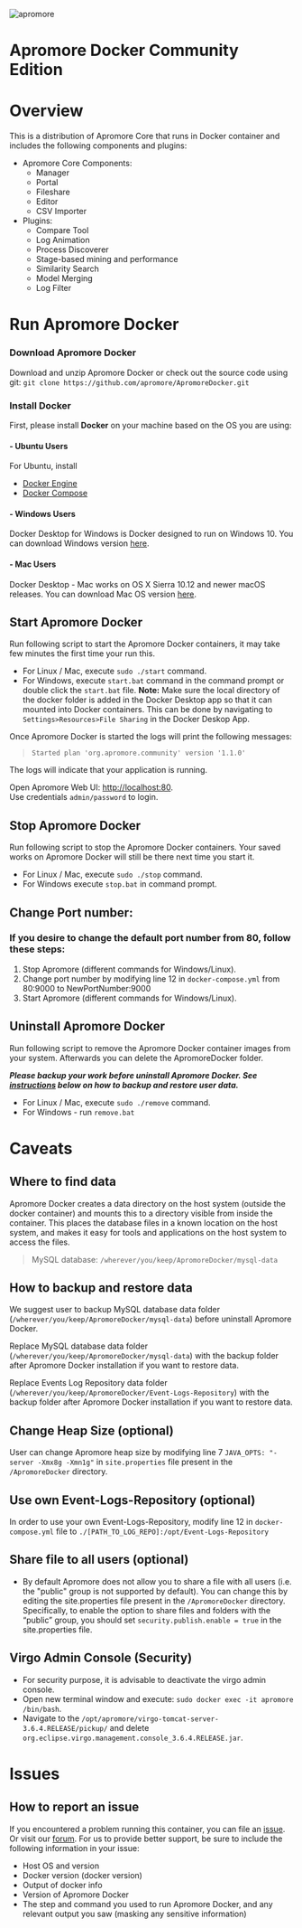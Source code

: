 ![apromore](http://apromore.org/wp-content/uploads/2019/11/Apromore-banner_narrow.png "apromore")

# Apromore Docker Community Edition

# Overview

This is a distribution of Apromore Core that runs in Docker container and includes the following components and plugins:

* Apromore Core Components:
  * Manager
  * Portal
  * Fileshare
  * Editor
  * CSV Importer
* Plugins:
  * Compare Tool
  * Log Animation
  * Process Discoverer
  * Stage-based mining and performance
  * Similarity Search
  * Model Merging
  * Log Filter

# Run Apromore Docker

### Download Apromore Docker
Download and unzip Apromore Docker or check out the source code using git: `git clone https://github.com/apromore/ApromoreDocker.git`

### Install Docker

First, please install **Docker** on your machine based on the OS you are using:

####  - Ubuntu Users
For Ubuntu, install
* [Docker Engine](https://docs.docker.com/install/linux/docker-ce/ubuntu/)
* [Docker Compose](https://docs.docker.com/compose/install/)

####  - Windows Users
Docker Desktop for Windows is Docker designed to run on Windows 10.
You can download Windows version [here](https://docs.docker.com/docker-for-windows/install/).

####  - Mac Users
Docker Desktop - Mac works on OS X Sierra 10.12 and newer macOS releases. You can download Mac OS version [here](https://docs.docker.com/docker-for-mac/install/).

 
## Start Apromore Docker
Run following script to start the Apromore Docker containers, it may take few minutes the first time your run this.  

* For Linux / Mac, execute `sudo ./start` command.
* For Windows, execute `start.bat` command in the command prompt or double click the `start.bat` file. **Note:** Make sure the local directory of the docker folder is added in the Docker Desktop app so that it can mounted into Docker containers. This can be done by navigating to `Settings>Resources>File Sharing` in the Docker Deskop App. 
  

Once Apromore Docker is started the logs will print the following messages:  
>`Started plan 'org.apromore.community' version '1.1.0'`  

The logs will indicate that your application is running.  

Open Apromore Web UI: [http://localhost:80](http://localhost:80).  
Use credentials `admin/password` to login.

## Stop Apromore Docker

Run following script to stop the Apromore Docker containers.  Your saved works on Apromore Docker will still be there next time you start it.  

* For Linux / Mac, execute `sudo ./stop` command.
* For Windows execute `stop.bat` in command prompt.  


## Change Port number:
### If you desire to change the default port number from 80, follow these steps:
1. Stop Apromore (different commands for Windows/Linux).
2. Change port number by modifying line 12 in `docker-compose.yml` from 80:9000 to NewPortNumber:9000
3. Start Apromore (different commands for Windows/Linux).

## Uninstall Apromore Docker

Run following script to remove the Apromore Docker container images from your system.  Afterwards you can delete the ApromoreDocker folder.

***Please backup your work before uninstall Apromore Docker. See [instructions](https://github.com/apromore/ApromoreDocker/tree/master#caveats) below on how to backup and restore user data.***

* For Linux / Mac, execute `sudo ./remove` command. 
* For Windows - run `remove.bat`  
 

# Caveats

## Where to find data

Apromore Docker creates a data directory on the host system (outside the docker container) and mounts this to a directory visible from inside the container. This places the database files in a known location on the host system, and makes it easy for tools and applications on the host system to access the files.  

>MySQL database: `/wherever/you/keep/ApromoreDocker/mysql-data` 

## How to backup and restore data

We suggest user to backup MySQL database data folder (`/wherever/you/keep/ApromoreDocker/mysql-data`) before uninstall Apromore Docker.

Replace MySQL database data folder (`/wherever/you/keep/ApromoreDocker/mysql-data`) with the backup folder after Apromore Docker installation if you want to restore data.

Replace Events Log Repository data folder (`/wherever/you/keep/ApromoreDocker/Event-Logs-Repository`) with the backup folder after Apromore Docker installation if you want to restore data.

## Change Heap Size (optional) 
User can change Apromore heap size by modifying line 7 `JAVA_OPTS: "-server -Xmx8g -Xmn1g"` in `site.properties` file present in the `/ApromoreDocker` directory.

## Use own Event-Logs-Repository (optional)
In order to use your own Event-Logs-Repository, modify line 12 in `docker-compose.yml` file to `./[PATH_TO_LOG_REPO]:/opt/Event-Logs-Repository`
## Share file to all users (optional)

* By default Apromore does not allow you to share a file with all users (i.e. the "public" group is not supported by default). You can change this by editing the site.properties file present in the `/ApromoreDocker` directory. Specifically, to enable the option to share files and folders with the “public” group, you should set `security.publish.enable = true` in the site.properties file.


## Virgo Admin Console (Security)
* For security purpose, it is advisable to deactivate the virgo admin console.
* Open new terminal window and execute:  `sudo docker exec -it apromore /bin/bash`.
* Navigate to the `/opt/apromore/virgo-tomcat-server-3.6.4.RELEASE/pickup/` and delete `org.eclipse.virgo.management.console_3.6.4.RELEASE.jar`.


# Issues

## How to report an issue

If you encountered a problem running this container, you can file an [issue](https://github.com/apromore/ApromoreDocker/issues). Or visit our [forum](https://forum.apromore.org/). For us to provide better support, be sure to include the following information in your issue:

* Host OS and version
* Docker version (docker version)
* Output of docker info
* Version of Apromore Docker
* The step and command you used to run Apromore Docker, and any relevant output you saw (masking any sensitive information)
